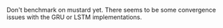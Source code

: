 Don't benchmark on mustard yet. There seems to be some convergence issues with the GRU or LSTM implementations. 